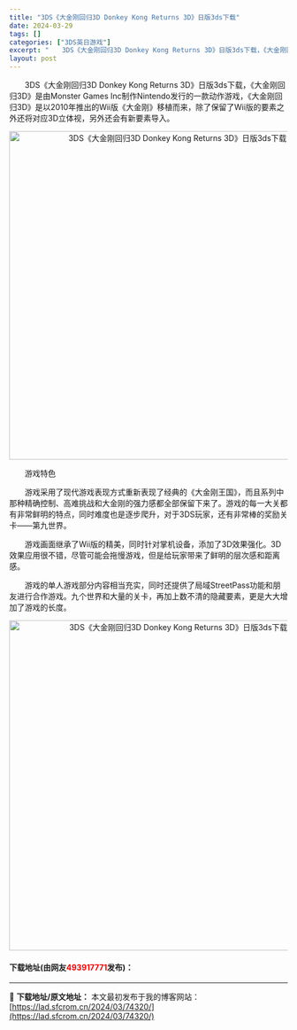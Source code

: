 ```yaml
---
title: "3DS《大金刚回归3D Donkey Kong Returns 3D》日版3ds下载"
date: 2024-03-29
tags: []
categories: ["3DS英日游戏"]
excerpt: "　　3DS《大金刚回归3D Donkey Kong Returns 3D》日版3ds下载，《大金刚回归3D》是由Monster Games Inc制作Nintendo发行的一款动作游戏，《大金刚回归3D》是以2010年推出的Wii版《大金刚》移植而来，除了保留了Wii版的要素之外还将对应3D立体视，&hellip;"
layout: post
---
```


 <p>　　3DS《大金刚回归3D Donkey Kong Returns 3D》日版3ds下载，《大金刚回归3D》是由Monster Games Inc制作Nintendo发行的一款动作游戏，《大金刚回归3D》是以2010年推出的Wii版《大金刚》移植而来，除了保留了Wii版的要素之外还将对应3D立体视，另外还会有新要素导入。</p> <p align="center"><img align="" border="0" src="https://lad.sfcrom.cn/wp-content/uploads/2024/03/20240329_6606292f84300.png" width="593" alt="3DS《大金刚回归3D Donkey Kong Returns 3D》日版3ds下载" /></p> <p>　　游戏特色</p> <p>　　游戏采用了现代游戏表现方式重新表现了经典的《大金刚王国》，而且系列中那种精确控制、高难挑战和大金刚的强力感都全部保留下来了。游戏的每一大关都有非常鲜明的特点，同时难度也是逐步爬升，对于3DS玩家，还有非常棒的奖励关卡&mdash;&mdash;第九世界。</p> <p>　　游戏画面继承了Wii版的精美，同时针对掌机设备，添加了3D效果强化。3D效果应用很不错，尽管可能会拖慢游戏，但是给玩家带来了鲜明的层次感和距离感。</p> <p>　　游戏的单人游戏部分内容相当充实，同时还提供了局域StreetPass功能和朋友进行合作游戏。九个世界和大量的关卡，再加上数不清的隐藏要素，更是大大增加了游戏的长度。</p> <p align="center"><img align="" border="0" src="https://lad.sfcrom.cn/wp-content/uploads/2024/03/20240329_66062930e0f6b.png" width="596" alt="3DS《大金刚回归3D Donkey Kong Returns 3D》日版3ds下载" /></p> <p><h4>下载地址(由网友<font color="red">493917771</font>发布)：</h4></p> 

---
📖 **下载地址/原文地址：** 本文最初发布于我的博客网站：[https://lad.sfcrom.cn/2024/03/74320/](https://lad.sfcrom.cn/2024/03/74320/)
